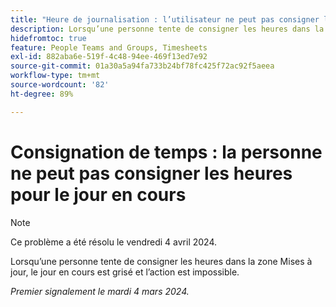 ```yaml
---
title: "Heure de journalisation : l’utilisateur ne peut pas consigner l’heure du jour actuel"
description: Lorsqu’une personne tente de consigner les heures dans la zone Mises à jour, le jour en cours est grisé et l’action est impossible.
hidefromtoc: true
feature: People Teams and Groups, Timesheets
exl-id: 882aba6e-519f-4c48-94ee-469f13ed7e92
source-git-commit: 01a30a5a94fa733b24bf78fc425f72ac92f5aeea
workflow-type: tm+mt
source-wordcount: '82'
ht-degree: 89%

---
```


# Consignation de temps : la personne ne peut pas consigner les heures pour le jour en cours

>[!NOTE]
>
>Ce problème a été résolu le vendredi 4 avril 2024.

Lorsqu’une personne tente de consigner les heures dans la zone Mises à jour, le jour en cours est grisé et l’action est impossible.

_Premier signalement le mardi 4 mars 2024._
